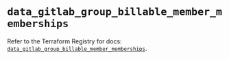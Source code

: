 # `data_gitlab_group_billable_member_memberships`

Refer to the Terraform Registry for docs: [`data_gitlab_group_billable_member_memberships`](https://registry.terraform.io/providers/gitlabhq/gitlab/17.11.0/docs/data-sources/group_billable_member_memberships).
